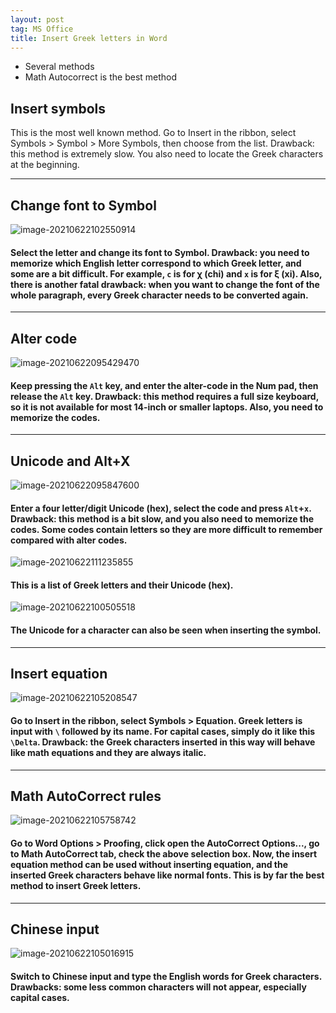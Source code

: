 ```yaml
---
layout: post
tag: MS Office
title: Insert Greek letters in Word
---
```


- Several methods
- Math Autocorrect is the best method

<!--more-->

## Insert symbols

This is the most well known method. Go to Insert in the ribbon, select Symbols > Symbol > More Symbols, then choose from the list. Drawback: this method is extremely slow. You also need to locate the Greek characters at the beginning.

---

## Change font to Symbol

![image-20210622102550914](https://raw.githubusercontent.com/tosingfung/images/master/image-20210622102550914.png)

#### Select the letter and change its font to Symbol. Drawback: you need to memorize which English letter correspond to which Greek letter, and some are a bit difficult. For example, `c` is for &#x03C7; (chi) and `x` is for &#x03BE; (xi). Also, there is another fatal drawback: **when you want to change the font of the whole paragraph, every Greek character needs to be converted again.** 

---

## Alter code

![image-20210622095429470](https://raw.githubusercontent.com/tosingfung/images/master/image-20210622095429470.png)

#### Keep pressing the `Alt` key, and enter the alter-code in the Num pad, then release the `Alt` key. Drawback: this method requires a full size keyboard, so it is not available for most 14-inch or smaller laptops. Also, you need to memorize the codes.

---

## Unicode and Alt+X

![image-20210622095847600](https://raw.githubusercontent.com/tosingfung/images/master/image-20210622095847600.png)

#### Enter a four letter/digit Unicode (hex), select the code and press `Alt`+`x`. Drawback: this method is a bit slow, and you also need to memorize the codes. Some codes contain letters so they are more difficult to remember compared with alter codes.

![image-20210622111235855](https://raw.githubusercontent.com/tosingfung/images/master/image-20210622111235855.png)
#### This is a list of Greek letters and their Unicode (hex).

![image-20210622100505518](https://raw.githubusercontent.com/tosingfung/images/master/image-20210622100505518.png)

#### The Unicode for a character can also be seen when inserting the symbol.

---

##  Insert equation

![image-20210622105208547](https://raw.githubusercontent.com/tosingfung/images/master/image-20210622105208547.png)

#### Go to Insert in the ribbon, select Symbols > Equation. Greek letters is input with `\` followed by its name. For capital cases, simply do it like this `\Delta`. Drawback: the Greek characters inserted in this way will behave like math equations and they are always italic.

---

## Math AutoCorrect rules

![image-20210622105758742](https://raw.githubusercontent.com/tosingfung/images/master/image-20210622105758742.png)

#### Go to Word Options > Proofing, click open the AutoCorrect Options..., go to Math AutoCorrect tab, check the above selection box. Now, the insert equation method can be used without inserting equation, and the inserted Greek characters behave like normal fonts. **This is by far the best method to insert Greek letters.**

---

## Chinese input

![image-20210622105016915](https://raw.githubusercontent.com/tosingfung/images/master/image-20210622105016915.png)

#### Switch to Chinese input and type the English words for Greek characters. Drawbacks: some less common characters will not appear, especially capital cases.

